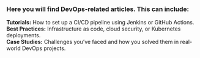 ### Here you will find DevOps-related articles. This can include:

**Tutorials:** How to set up a CI/CD pipeline using Jenkins or GitHub Actions.  
**Best Practices:** Infrastructure as code, cloud security, or Kubernetes deployments.  
**Case Studies:** Challenges you’ve faced and how you solved them in real-world DevOps projects.  
